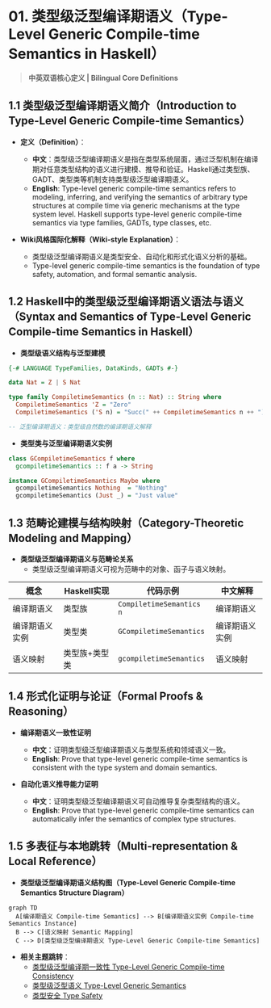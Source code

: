 # 01. 类型级泛型编译期语义（Type-Level Generic Compile-time Semantics in Haskell）

> **中英双语核心定义 | Bilingual Core Definitions**

## 1.1 类型级泛型编译期语义简介（Introduction to Type-Level Generic Compile-time Semantics）

- **定义（Definition）**：
  - **中文**：类型级泛型编译期语义是指在类型系统层面，通过泛型机制在编译期对任意类型结构的语义进行建模、推导和验证。Haskell通过类型族、GADT、类型类等机制支持类型级泛型编译期语义。
  - **English**: Type-level generic compile-time semantics refers to modeling, inferring, and verifying the semantics of arbitrary type structures at compile time via generic mechanisms at the type system level. Haskell supports type-level generic compile-time semantics via type families, GADTs, type classes, etc.

- **Wiki风格国际化解释（Wiki-style Explanation）**：
  - 类型级泛型编译期语义是类型安全、自动化和形式化语义分析的基础。
  - Type-level generic compile-time semantics is the foundation of type safety, automation, and formal semantic analysis.

## 1.2 Haskell中的类型级泛型编译期语义语法与语义（Syntax and Semantics of Type-Level Generic Compile-time Semantics in Haskell）

- **类型级语义结构与泛型建模**

```haskell
{-# LANGUAGE TypeFamilies, DataKinds, GADTs #-}

data Nat = Z | S Nat

type family CompiletimeSemantics (n :: Nat) :: String where
  CompiletimeSemantics 'Z = "Zero"
  CompiletimeSemantics ('S n) = "Succ(" ++ CompiletimeSemantics n ++ ")"

-- 泛型编译期语义：类型级自然数的编译期语义解释
```

- **类型类与泛型编译期语义实例**

```haskell
class GCompiletimeSemantics f where
  gcompiletimeSemantics :: f a -> String

instance GCompiletimeSemantics Maybe where
  gcompiletimeSemantics Nothing  = "Nothing"
  gcompiletimeSemantics (Just _) = "Just value"
```

## 1.3 范畴论建模与结构映射（Category-Theoretic Modeling and Mapping）

- **类型级泛型编译期语义与范畴论关系**
  - 类型级泛型编译期语义可视为范畴中的对象、函子与语义映射。

| 概念 | Haskell实现 | 代码示例 | 中文解释 |
|------|-------------|----------|----------|
| 编译期语义 | 类型族 | `CompiletimeSemantics n` | 编译期语义 |
| 编译期语义实例 | 类型类 | `GCompiletimeSemantics` | 编译期语义实例 |
| 语义映射 | 类型族+类型类 | `gcompiletimeSemantics` | 语义映射 |

## 1.4 形式化证明与论证（Formal Proofs & Reasoning）

- **编译期语义一致性证明**
  - **中文**：证明类型级泛型编译期语义与类型系统和领域语义一致。
  - **English**: Prove that type-level generic compile-time semantics is consistent with the type system and domain semantics.

- **自动化语义推导能力证明**
  - **中文**：证明类型级泛型编译期语义可自动推导复杂类型结构的语义。
  - **English**: Prove that type-level generic compile-time semantics can automatically infer the semantics of complex type structures.

## 1.5 多表征与本地跳转（Multi-representation & Local Reference）

- **类型级泛型编译期语义结构图（Type-Level Generic Compile-time Semantics Structure Diagram）**

```mermaid
graph TD
  A[编译期语义 Compile-time Semantics] --> B[编译期语义实例 Compile-time Semantics Instance]
  B --> C[语义映射 Semantic Mapping]
  C --> D[类型级泛型编译期语义 Type-Level Generic Compile-time Semantics]
```

- **相关主题跳转**：
  - [类型级泛型编译期一致性 Type-Level Generic Compile-time Consistency](./01-Type-Level-Generic-Compiletime-Consistency.md)
  - [类型级泛型语义 Type-Level Generic Semantics](./01-Type-Level-Generic-Semantics.md)
  - [类型安全 Type Safety](./01-Type-Safety.md)
